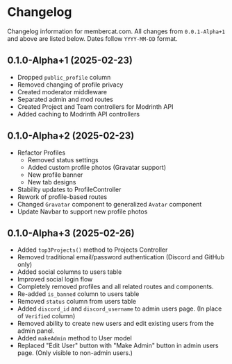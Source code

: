 # Changelog

Changelog information for membercat.com. All changes from `0.0.1-Alpha+1` and above are listed below. Dates follow `YYYY-MM-DD` format.

## 0.1.0-Alpha+1 (2025-02-23)

-   Dropped `public_profile` column
-   Removed changing of profile privacy
-   Created moderator middleware
-   Separated admin and mod routes
-   Created Project and Team controllers for Modrinth API
-   Added caching to Modrinth API controllers

## 0.1.0-Alpha+2 (2025-02-23)

-   Refactor Profiles
    -   Removed status settings
    -   Added custom profile photos (Gravatar support)
    -   New profile banner
    -   New tab designs
-   Stability updates to ProfileController
-   Rework of profile-based routes
-   Changed `Gravatar` component to generalized `Avatar` component
-   Update Navbar to support new profile photos

## 0.1.0-Alpha+3 (2025-02-26)

-   Added `top3Projects()` method to Projects Controller
-   Removed traditional email/password authentication (Discord and GitHub only)
-   Added social columns to users table
-   Improved social login flow
-   Completely removed profiles and all related routes and components.
-   Re-added `is_banned` column to users table
-   Removed `status` column from users table
-   Added `discord_id` and `discord_username` to admin users page. (In place of `Verified` column)
-   Removed ability to create new users and edit existing users from the admin panel.
-   Added `makeAdmin` method to User model
-   Replaced "Edit User" button with "Make Admin" button in admin users page. (Only visible to non-admin users.)
